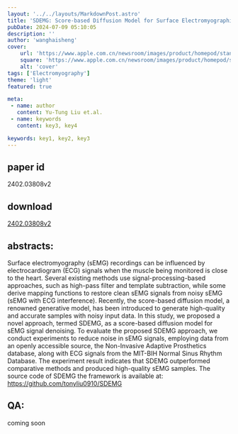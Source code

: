 ```yaml
---
layout: '../../layouts/MarkdownPost.astro'
title: 'SDEMG: Score-based Diffusion Model for Surface Electromyographic Signal Denoising'
pubDate: 2024-07-09 05:10:05
description: ''
author: 'wanghaisheng'
cover:
    url: 'https://www.apple.com.cn/newsroom/images/product/homepod/standard/Apple-HomePod-hero-230118_big.jpg.large_2x.jpg'
    square: 'https://www.apple.com.cn/newsroom/images/product/homepod/standard/Apple-HomePod-hero-230118_big.jpg.large_2x.jpg'
    alt: 'cover'
tags: ['Electromyography'] 
theme: 'light'
featured: true

meta:
 - name: author
   content: Yu-Tung Liu et.al.
 - name: keywords
   content: key3, key4

keywords: key1, key2, key3
---
```


## paper id
2402.03808v2
## download
[2402.03808v2](http://arxiv.org/abs/2402.03808v2)
## abstracts:
Surface electromyography (sEMG) recordings can be influenced by electrocardiogram (ECG) signals when the muscle being monitored is close to the heart. Several existing methods use signal-processing-based approaches, such as high-pass filter and template subtraction, while some derive mapping functions to restore clean sEMG signals from noisy sEMG (sEMG with ECG interference). Recently, the score-based diffusion model, a renowned generative model, has been introduced to generate high-quality and accurate samples with noisy input data. In this study, we proposed a novel approach, termed SDEMG, as a score-based diffusion model for sEMG signal denoising. To evaluate the proposed SDEMG approach, we conduct experiments to reduce noise in sEMG signals, employing data from an openly accessible source, the Non-Invasive Adaptive Prosthetics database, along with ECG signals from the MIT-BIH Normal Sinus Rhythm Database. The experiment result indicates that SDEMG outperformed comparative methods and produced high-quality sEMG samples. The source code of SDEMG the framework is available at: https://github.com/tonyliu0910/SDEMG
## QA:
coming soon
